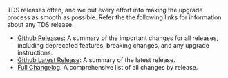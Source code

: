 TDS releases often, and we put every effort into making the upgrade process as smooth as possible. Refer the the following
links for information about any TDS release.
 
* [Github Releases](https://github.com/telusdigital/tds/releases): A summary of the important changes for all releases, 
including deprecated features, breaking changes, and any upgrade instructions.
* [Github Latest Release](https://github.com/telusdigital/tds/releases/latest): A summary of the latest release.
* [Full Changelog](https://github.com/telusdigital/tds/blob/master/CHANGELOG.md). A comprehensive list of all changes by release.
